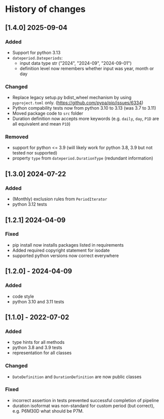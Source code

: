 # History of changes

## [1.4.0] 2025-09-04

### Added
- Support for python 3.13
- `dateperiod.Dateperiods`: 
  - input data type str ("2024", "2024-09", "2024-09-01")
  - definition level now remembers whether input was year, month or day

### Changed
- Replace legacy setup.py bdist_wheel mechanism by using `pyproject.toml` only. (https://github.com/pypa/pip/issues/6334)
- Python compability tests now from python 3.10 to 3.13 (was 3.7 to 3.11)
- Moved package code to `src` folder
- Duration definition now accepts more keywords (e.g. `daily`, `day`, `P1D` are all equivalent and mean `P1D`)

### Removed
- support for python <= 3.9 (will likely work for python 3.8, 3.9 but not tested nor supported)
- property `type` from `dateperiod.DurationType` (redundant information)

## [1.3.0] 2024-07-22

### Added
- (Monthly) exclusion rules from `PeriodIterator`
- python 3.12 tests

## [1.2.1] 2024-04-09

### Fixed
- pip install now installs packages listed in requirements
- Added required copyright statement for isodate
- supported python versions now correct everywhere

## [1.2.0] - 2024-04-09

### Added
- code style
- python 3.10 and 3.11 tests

## [1.1.0] - 2022-07-02

### Added
- type hints for all methods
- python 3.8 and 3.9 tests
- representation for all classes

### Changed
- `DateDefinition` and `DurationDefinition` are now public classes

### Fixed
- incorrect assertion in tests prevented successful completion of pipeline
- duration isoformat was non-standard for custom period (but correct), e.g. P6M30D what should be P7M. 
